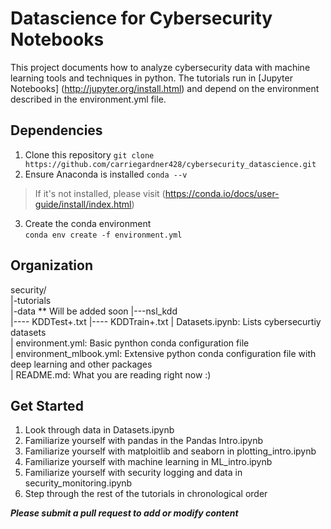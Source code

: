 # Datascience for Cybersecurity Notebooks

This project documents how to analyze cybersecurity data with machine learning tools and techniques in python.  The tutorials run in [Jupyter Notebooks] (http://jupyter.org/install.html) and depend on the environment described in the environment.yml file.  

## Dependencies
1. Clone this repository
`git clone https://github.com/carriegardner428/cybersecurity_datascience.git`
2. Ensure Anaconda is installed
`conda --v`  
  > If it's not installed, please visit (https://conda.io/docs/user-guide/install/index.html)
3. Create the conda environment  
`conda env create -f environment.yml`

## Organization
security/  
|-tutorials  
|-data  ** Will be added soon
|---nsl_kdd  
|---- KDDTest+.txt
|---- KDDTrain+.txt
| Datasets.ipynb: Lists cybersecurtiy datasets  
| environment.yml: Basic pynthon conda configuration file  
| environment_mlbook.yml: Extensive python conda configuration file with deep   learning and other packages  
| README.md:  What you are reading right now :)  

## Get Started
1. Look through data in Datasets.ipynb
2. Familiarize yourself with pandas in the Pandas Intro.ipynb
3. Familiarize yourself with matploitlib and seaborn in plotting_intro.ipynb
4. Familiarize yourself with machine learning in ML_intro.ipynb
5. Familiarize yourself with security logging and data in security_monitoring.ipynb
6. Step through the rest of the tutorials in chronological order

***Please submit a pull request to add or modify content***
